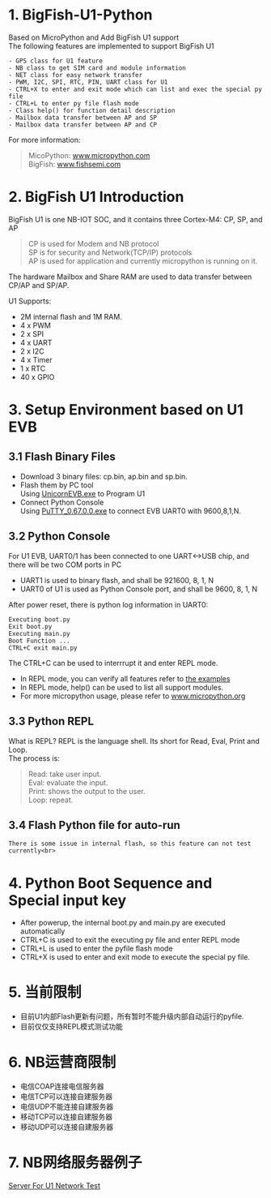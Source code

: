 # 1. BigFish-U1-Python
Based on MicroPython and Add BigFish U1 support<br>
The following features are implemented to support BigFish U1 <br>

    - GPS class for U1 feature
    - NB class to get SIM card and module information
    - NET class for easy network transfer
    - PWM, I2C, SPI, RTC, PIN, UART class for U1 
    - CTRL+X to enter and exit mode which can list and exec the special py file
    - CTRL+L to enter py file flash mode
    - Class help() for function detail description
    - Mailbox data transfer between AP and SP
    - Mailbox data transfer between AP and CP

For more information: <br>
> MicoPython:  www.micropython.com  <br>
> BigFish:     www.fishsemi.com  <br>
# 2. BigFish U1 Introduction
BigFish U1 is one NB-IOT SOC, and it contains three Cortex-M4: CP, SP, and AP<br>
> CP is used for Modem and NB protocol<br>
> SP is for security and Network(TCP/IP) protocols<br>
> AP is used for application and currently micropython is running on it.<br>

The hardware Mailbox and Share RAM are used to data transfer between CP/AP and SP/AP.<br>

U1 Supports:<br>
- 2M internal flash and 1M RAM.  
- 4 x PWM
- 2 x SPI
- 4 x UART
- 2 x I2C
- 4 x Timer
- 1 x RTC
- 40 x GPIO

# 3. Setup Environment based on U1 EVB
## 3.1 Flash Binary Files
- Download 3 binary files: cp.bin, ap.bin and sp.bin. <br>
- Flash them by PC tool <br>
Using [UnicornEVB.exe](https://github.com/RichardPinecone/BigFish-U1-Python/tree/master/pctool)  to Program U1<br>
- Connect Python Console<br>
Using [PuTTY_0.67.0.0.exe](https://github.com/RichardPinecone/BigFish-U1-Python/tree/master/pctool) to connect EVB UART0 with 9600,8,1,N.
## 3.2 Python Console
For U1 EVB, UART0/1 has been connected to one UART<->USB chip, and there will be two COM ports in PC<br>
- UART1 is used to binary flash, and shall be 921600, 8, 1, N
- UART0 of U1 is used as Python Console port, and shall be 9600, 8, 1, N<br>

After power reset, there is python log information in UART0:

    Executing boot.py
    Exit boot.py
    Executing main.py
    Boot Function ...
    CTRL+C exit main.py

The CTRL+C can be used to interrrupt it and enter REPL mode.<br>
- In REPL mode, you can verify all features refer to [the examples](https://github.com/RichardPinecone/BigFish-U1-Python/tree/master/examples)  <br>
- In REPL mode, help() can be used to list all support modules. <br>
- For more micropython usage, please refer to www.micropython.org <br>
## 3.3 Python REPL
What is REPL? REPL is the language shell. Its short for Read, Eval, Print and Loop.<br>
The process is:<br>
> Read: take user input. <br>
> Eval: evaluate the input.<br>
> Print: shows the output to the user.<br>
> Loop: repeat.<br>
## 3.4 Flash Python file for auto-run

    There is some issue in internal flash, so this feature can not test currently<br>
    
# 4. Python Boot Sequence and Special input key
- After powerup, the internal boot.py and main.py are executed automatically
- CTRL+C is used to exit the executing py file and enter REPL mode
- CTRL+L is used to enter the pyfile flash mode
- CTRL+X is used to enter and exit mode to execute the special py file.

# 5. 当前限制
- 目前U1内部Flash更新有问题，所有暂时不能升级内部自动运行的pyfile. <br>
- 目前仅仅支持REPL模式测试功能 <br>

# 6. NB运营商限制
- 电信COAP连接电信服务器
- 电信TCP可以连接自建服务器
- 电信UDP不能连接自建服务器
- 移动TCP可以连接自建服务器
- 移动UDP可以连接自建服务器

# 7. NB网络服务器例子
[Server For U1 Network Test](https://github.com/RichardPinecone/BigFish-U1-Python/tree/master/server) <br>

